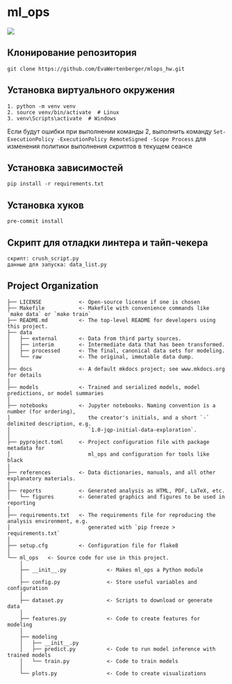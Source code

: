 # ml_ops

<a target="_blank" href="https://cookiecutter-data-science.drivendata.org/">
    <img src="https://img.shields.io/badge/CCDS-Project%20template-328F97?logo=cookiecutter" />
</a>

## Клонирование репозитория

```
git clone https://github.com/EvaWertenberger/mlops_hw.git
```

## Установка виртуального окружения

```
1. python -m venv venv
2. source venv/bin/activate  # Linux
3. venv\Scripts\activate  # Windows
```
Если будут ошибки при выполнении команды 2, выполнить команду `Set-ExecutionPolicy -ExecutionPolicy RemoteSigned -Scope Process` для изменения политики выполнения скриптов в текущем сеансе

## Установка зависимостей

```
pip install -r requirements.txt
```

## Установка хуков

```
pre-commit install
```

## Скрипт для отладки линтера и тайп-чекера

```
скрипт: crush_script.py
данные для запуска: data_list.py
```

## Project Organization

```
├── LICENSE            <- Open-source license if one is chosen
├── Makefile           <- Makefile with convenience commands like `make data` or `make train`
├── README.md          <- The top-level README for developers using this project.
├── data
│   ├── external       <- Data from third party sources.
│   ├── interim        <- Intermediate data that has been transformed.
│   ├── processed      <- The final, canonical data sets for modeling.
│   └── raw            <- The original, immutable data dump.
│
├── docs               <- A default mkdocs project; see www.mkdocs.org for details
│
├── models             <- Trained and serialized models, model predictions, or model summaries
│
├── notebooks          <- Jupyter notebooks. Naming convention is a number (for ordering),
│                         the creator's initials, and a short `-` delimited description, e.g.
│                         `1.0-jqp-initial-data-exploration`.
│
├── pyproject.toml     <- Project configuration file with package metadata for 
│                         ml_ops and configuration for tools like black
│
├── references         <- Data dictionaries, manuals, and all other explanatory materials.
│
├── reports            <- Generated analysis as HTML, PDF, LaTeX, etc.
│   └── figures        <- Generated graphics and figures to be used in reporting
│
├── requirements.txt   <- The requirements file for reproducing the analysis environment, e.g.
│                         generated with `pip freeze > requirements.txt`
│
├── setup.cfg          <- Configuration file for flake8
│
└── ml_ops   <- Source code for use in this project.
    │
    ├── __init__.py             <- Makes ml_ops a Python module
    │
    ├── config.py               <- Store useful variables and configuration
    │
    ├── dataset.py              <- Scripts to download or generate data
    │
    ├── features.py             <- Code to create features for modeling
    │
    ├── modeling                
    │   ├── __init__.py 
    │   ├── predict.py          <- Code to run model inference with trained models          
    │   └── train.py            <- Code to train models
    │
    └── plots.py                <- Code to create visualizations
```
